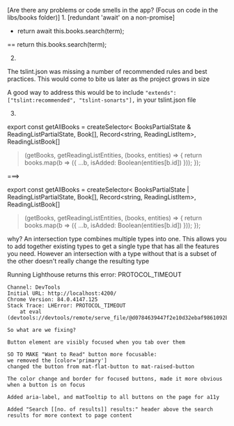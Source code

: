 [Are there any problems or code smells in the app? (Focus on code in the libs/books folder)]
1.
[redundant 'await' on a non-promise]
- return await this.books.search(term);

== return this.books.search(term);

2.
The tslint.json was missing a number of recommended rules and best practices. This would come to bite us later as the project grows in size

A good way to address this would be to include ```"extends": ["tslint:recommended", "tslint-sonarts"],``` in your tslint.json file

3.
export const getAllBooks = createSelector<
  BooksPartialState & ReadingListPartialState,
  Book[],
  Record<string, ReadingListItem>,
  ReadingListBook[]
>(getBooks, getReadingListEntities, (books, entities) => {
  return books.map(b => ({ ...b, isAdded: Boolean(entities[b.id]) }));
});

===>

export const getAllBooks = createSelector<
  BooksPartialState | ReadingListPartialState,
  Book[],
  Record<string, ReadingListItem>,
  ReadingListBook[]
>(getBooks, getReadingListEntities, (books, entities) => {
  return books.map(b => ({ ...b, isAdded: Boolean(entities[b.id]) }));
});


why?
An intersection type combines multiple types into one. This allows you to add together existing types to get a single type that has all the features you need. However an intersection with a type without that is a subset of the other doesn't really change the resulting type

Running Lighthouse returns this error:
PROTOCOL_TIMEOUT
```
Channel: DevTools
Initial URL: http://localhost:4200/
Chrome Version: 84.0.4147.125
Stack Trace: LHError: PROTOCOL_TIMEOUT
    at eval (devtools://devtools/remote/serve_file/@d0784639447f2e10d32ebaf9861092b20cfde286/lighthouse_worker/lighthouse_worker_module.js:1453:229)

So what are we fixing? 

Button element are visibly focused when you tab over them

SO TO MAKE "Want to Read" button more focusable:
we removed the [color='primary']
changed the button from mat-flat-button to mat-raised-button

The color change and border for focused buttons, made it more obvious when a button is on focus

Added aria-label, and matTooltip to all buttons on the page for a11y

Added "Search [[no. of results]] results:" header above the search results for more context to page content